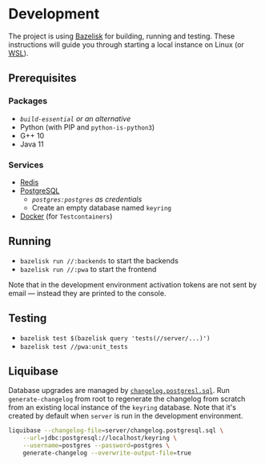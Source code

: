 # Development

The project is using
[Bazelisk](https://docs.bazel.build/versions/master/install-bazelisk.html) for
building, running and testing. These instructions will guide you through
starting a local instance on Linux (or
[WSL](https://en.wikipedia.org/wiki/Windows_Subsystem_for_Linux)).

## Prerequisites

### Packages

* <i>`build-essential` or an alternative</i>
* Python (with PIP and `python-is-python3`)
* G++ 10
* Java 11

### Services

* [Redis](https://redis.io/)
* [PostgreSQL](https://www.postgresql.org/)
  * <i>`postgres:postgres` as credentials</i>
  * Create an empty database named `keyring`
* [Docker](https://www.docker.com/) (for `Testcontainers`)

## Running

* `bazelisk run //:backends` to start the backends
* `bazelisk run //:pwa` to start the frontend

Note that in the development environment activation tokens are not sent by email
&mdash; instead they are printed to the console.

## Testing

* `bazelisk test $(bazelisk query 'tests(//server/...)')`
* `bazelisk test //pwa:unit_tests`

## Liquibase

Database upgrades are managed by
[`changelog.postgresl.sql`](/server/changelog.postgresql.sql). Run
`generate-changelog` from root to regenerate the changelog from scratch from
an existing local instance of the `keyring` database. Note that it's created
by default when `server` is run in the development environment.

```sh
liquibase --changelog-file=server/changelog.postgresql.sql \
    --url=jdbc:postgresql://localhost/keyring \
    --username=postgres --password=postgres \
    generate-changelog --overwrite-output-file=true
```
